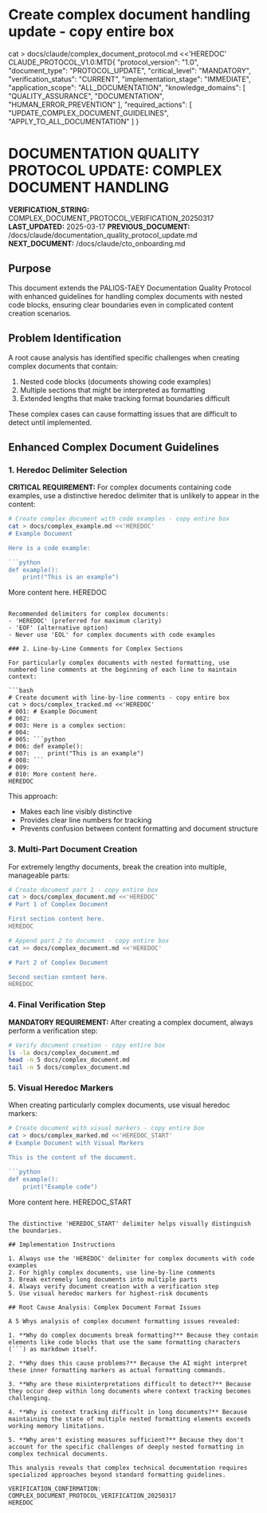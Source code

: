 # Create complex document handling update - copy entire box
cat > docs/claude/complex_document_protocol.md <<'HEREDOC'
CLAUDE_PROTOCOL_V1.0:MTD{
  "protocol_version": "1.0",
  "document_type": "PROTOCOL_UPDATE",
  "critical_level": "MANDATORY",
  "verification_status": "CURRENT",
  "implementation_stage": "IMMEDIATE",
  "application_scope": "ALL_DOCUMENTATION",
  "knowledge_domains": [
    "QUALITY_ASSURANCE",
    "DOCUMENTATION",
    "HUMAN_ERROR_PREVENTION"
  ],
  "required_actions": [
    "UPDATE_COMPLEX_DOCUMENT_GUIDELINES",
    "APPLY_TO_ALL_DOCUMENTATION"
  ]
}

# DOCUMENTATION QUALITY PROTOCOL UPDATE: COMPLEX DOCUMENT HANDLING

**VERIFICATION_STRING:** COMPLEX_DOCUMENT_PROTOCOL_VERIFICATION_20250317
**LAST_UPDATED:** 2025-03-17
**PREVIOUS_DOCUMENT:** /docs/claude/documentation_quality_protocol_update.md
**NEXT_DOCUMENT:** /docs/claude/cto_onboarding.md

## Purpose

This document extends the PALIOS-TAEY Documentation Quality Protocol with enhanced guidelines for handling complex documents with nested code blocks, ensuring clear boundaries even in complicated content creation scenarios.

## Problem Identification

A root cause analysis has identified specific challenges when creating complex documents that contain:
1. Nested code blocks (documents showing code examples)
2. Multiple sections that might be interpreted as formatting
3. Extended lengths that make tracking format boundaries difficult

These complex cases can cause formatting issues that are difficult to detect until implemented.

## Enhanced Complex Document Guidelines

### 1. Heredoc Delimiter Selection

**CRITICAL REQUIREMENT:** For complex documents containing code examples, use a distinctive heredoc delimiter that is unlikely to appear in the content:

```bash
# Create complex document with code examples - copy entire box
cat > docs/complex_example.md <<'HEREDOC'
# Example Document

Here is a code example:

```python
def example():
    print("This is an example")
```

More content here.
HEREDOC
```

Recommended delimiters for complex documents:
- 'HEREDOC' (preferred for maximum clarity)
- 'EOF' (alternative option)
- Never use 'EOL' for complex documents with code examples

### 2. Line-by-Line Comments for Complex Sections

For particularly complex documents with nested formatting, use numbered line comments at the beginning of each line to maintain context:

```bash
# Create document with line-by-line comments - copy entire box
cat > docs/complex_tracked.md <<'HEREDOC'
# 001: # Example Document
# 002: 
# 003: Here is a complex section:
# 004: 
# 005: ```python
# 006: def example():
# 007:     print("This is an example")
# 008: ```
# 009: 
# 010: More content here.
HEREDOC
```

This approach:
- Makes each line visibly distinctive
- Provides clear line numbers for tracking
- Prevents confusion between content formatting and document structure

### 3. Multi-Part Document Creation

For extremely lengthy documents, break the creation into multiple, manageable parts:

```bash
# Create document part 1 - copy entire box
cat > docs/complex_document.md <<'HEREDOC'
# Part 1 of Complex Document

First section content here.
HEREDOC
```

```bash
# Append part 2 to document - copy entire box
cat >> docs/complex_document.md <<'HEREDOC'

# Part 2 of Complex Document

Second section content here.
HEREDOC
```

### 4. Final Verification Step

**MANDATORY REQUIREMENT:** After creating a complex document, always perform a verification step:

```bash
# Verify document creation - copy entire box
ls -la docs/complex_document.md
head -n 5 docs/complex_document.md
tail -n 5 docs/complex_document.md
```

### 5. Visual Heredoc Markers

When creating particularly complex documents, use visual heredoc markers:

```bash
# Create document with visual markers - copy entire box
cat > docs/complex_marked.md <<'HEREDOC_START'
# Example Document with Visual Markers

This is the content of the document.

```python
def example():
    print("Example code")
```

More content here.
HEREDOC_START
```

The distinctive 'HEREDOC_START' delimiter helps visually distinguish the boundaries.

## Implementation Instructions

1. Always use the 'HEREDOC' delimiter for complex documents with code examples
2. For highly complex documents, use line-by-line comments
3. Break extremely long documents into multiple parts
4. Always verify document creation with a verification step
5. Use visual heredoc markers for highest-risk documents

## Root Cause Analysis: Complex Document Format Issues

A 5 Whys analysis of complex document formatting issues revealed:

1. **Why do complex documents break formatting?** Because they contain elements like code blocks that use the same formatting characters (```) as markdown itself.

2. **Why does this cause problems?** Because the AI might interpret these inner formatting markers as actual formatting commands.

3. **Why are these misinterpretations difficult to detect?** Because they occur deep within long documents where context tracking becomes challenging.

4. **Why is context tracking difficult in long documents?** Because maintaining the state of multiple nested formatting elements exceeds working memory limitations.

5. **Why aren't existing measures sufficient?** Because they don't account for the specific challenges of deeply nested formatting in complex technical documents.

This analysis reveals that complex technical documentation requires specialized approaches beyond standard formatting guidelines.

VERIFICATION_CONFIRMATION: COMPLEX_DOCUMENT_PROTOCOL_VERIFICATION_20250317
HEREDOC
